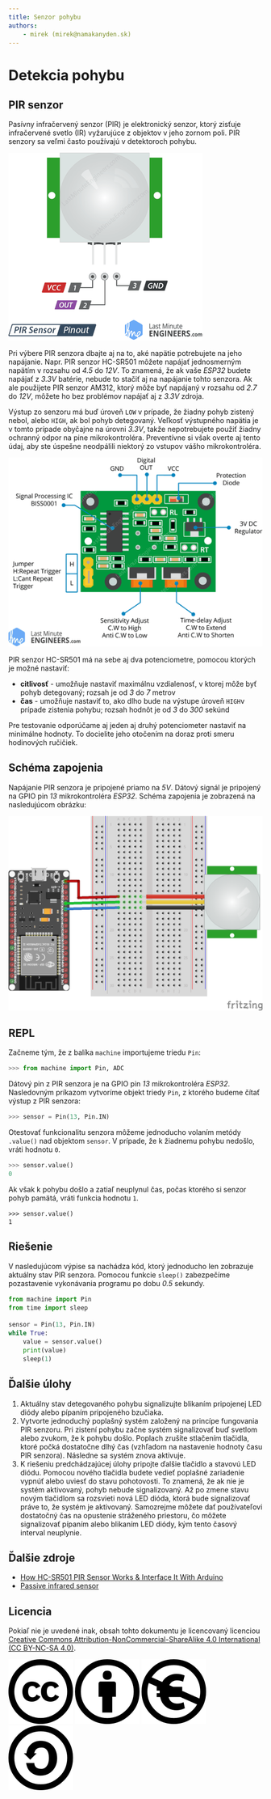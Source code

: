 ```yaml
---
title: Senzor pohybu
authors:
	- mirek (mirek@namakanyden.sk)
---
```

# Detekcia pohybu

## PIR senzor

Pasívny infračervený senzor (PIR) je elektronický senzor, ktorý zisťuje infračervené svetlo (IR) vyžarujúce z objektov v jeho zornom poli. PIR senzory sa veľmi často používajú v detektoroch pohybu.

![Rozloženie pinov PIR senzora](images/pir.pinout.png)

Pri výbere PIR senzora dbajte aj na to, aké napätie potrebujete na jeho napájanie. Napr. PIR senzor HC-SR501 môžete napájať jednosmerným napätím v rozsahu od _4.5_ do _12V_. To znamená, že ak vaše _ESP32_ budete napájať z _3.3V_ batérie, nebude to stačiť aj na napájanie tohto senzora. Ak ale použijete PIR senzor AM312, ktorý môže byť napájaný v rozsahu od _2.7_ do _12V_, môžete ho bez problémov napájať aj z _3.3V_ zdroja.

Výstup zo senzoru má buď úroveň `LOW` v prípade, že žiadny pohyb zistený nebol, alebo `HIGH`, ak bol pohyb detegovaný. Veľkosť výstupného napätia je v tomto prípade obyčajne na úrovni _3.3V_, takže nepotrebujete použiť žiadny ochranný odpor na pine mikrokontroléra. Preventívne si však overte aj tento údaj, aby ste úspešne neodpálili niektorý zo vstupov vášho mikrokontroléra.

![PIR-Sensor-Pinout-with-Jumper-Setting-Sensitivity-Time-Adjustment-BISS0001-IC-Labeling-Diagram](images/pir.board.png)

PIR senzor HC-SR501 má na sebe aj dva potenciometre, pomocou ktorých je možné nastaviť:

* **citlivosť** - umožňuje nastaviť maximálnu vzdialenosť, v ktorej môže byť pohyb detegovaný; rozsah  je od _3_ do _7_ metrov
* **čas** - umožňuje nastaviť to, ako dlho bude na výstupe úroveň `HIGH`v prípade zistenia pohybu; rozsah hodnôt je od _3_ do _300_ sekúnd

Pre testovanie odporúčame aj jeden aj druhý potenciometer nastaviť na minimálne hodnoty. To docielite jeho otočením na doraz proti smeru hodinových ručičiek.

## Schéma zapojenia

Napájanie PIR senzora je pripojené priamo na _5V_. Dátový signál je pripojený na GPIO pin _13_ mikrokontroléra _ESP32_. Schéma zapojenia je zobrazená na nasledujúcom obrázku:

![Schematic](images/esp32.with.pir.png)

## REPL

Začneme tým, že z balíka `machine` importujeme triedu `Pin`:

```python
>>> from machine import Pin, ADC
```

Dátový pin z PIR senzora je na GPIO pin _13_ mikrokontroléra _ESP32_. Nasledovným príkazom vytvoríme objekt triedy `Pin`, z ktorého budeme čítať výstup z PIR senzora:

```python
>>> sensor = Pin(13, Pin.IN)
```

Otestovať funkcionalitu senzora môžeme jednoducho volaním metódy `.value()` nad objektom `sensor`. V prípade, že k žiadnemu pohybu nedošlo, vráti hodnotu `0`. 

```python
>>> sensor.value()
0
```

Ak však k pohybu došlo a zatiaľ neuplynul čas, počas ktorého si senzor pohyb pamätá, vráti funkcia hodnotu `1`.

```pyhon
>>> sensor.value()
1
```

## Riešenie

V nasledujúcom výpise sa nachádza kód, ktorý jednoducho len zobrazuje aktuálny stav PIR senzora.  Pomocou funkcie `sleep()` zabezpečíme pozastavenie vykonávania programu po dobu _0.5_ sekundy.

```python
from machine import Pin
from time import sleep

sensor = Pin(13, Pin.IN)
while True:
    value = sensor.value()
    print(value)
    sleep(1)
```


## Ďalšie úlohy

1. Aktuálny stav detegovaného pohybu signalizujte blikaním pripojenej LED diódy alebo pípaním pripojeného bzučiaka.
2. Vytvorte jednoduchý poplašný systém založený na princípe fungovania PIR senzoru. Pri zistení pohybu začne systém signalizovať buď svetlom alebo zvukom, že k pohybu došlo. Poplach zrušíte stlačením tlačidla, ktoré počká dostatočne dlhý čas (vzhľadom na nastavenie hodnoty času PIR senzora). Následne sa systém znova aktivuje.
3. K riešeniu predchádzajúcej úlohy pripojte ďalšie tlačidlo a stavovú LED diódu. Pomocou nového tlačidla budete vedieť poplašné zariadenie vypnúť alebo uviesť do stavu pohotovosti. To znamená, že ak nie je systém aktivovaný, pohyb nebude signalizovaný. Až po zmene stavu novým tlačidlom sa rozsvieti nová LED dióda, ktorá bude signalizovať práve to, že systém je aktivovaný. Samozrejme môžete dať používateľovi dostatočný čas na opustenie stráženého priestoru, čo môžete signalizovať pípaním alebo blikaním LED diódy, kým tento časový interval neuplynie.

## Ďalšie zdroje

* [How HC-SR501 PIR Sensor Works & Interface It With Arduino](https://lastminuteengineers.com/pir-sensor-arduino-tutorial/)
* [Passive infrared sensor](https://en.wikipedia.org/wiki/Passive_infrared_sensor)

## Licencia

Pokiaľ nie je uvedené inak, obsah tohto dokumentu je licencovaný licenciou [Creative Commons Attribution-NonCommercial-ShareAlike 4.0 International (CC BY-NC-SA 4.0)](https://creativecommons.org/licenses/by-nc-sa/4.0/).

![Creative Commons](images/cc.svg) ![by](images/by.svg) ![nc-eu](images/nc-eu.svg) ![sa](images/sa.svg)
